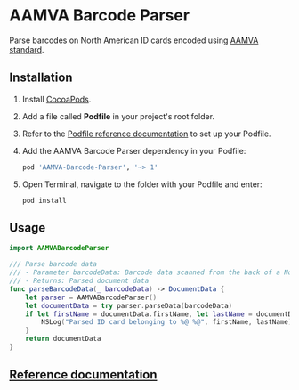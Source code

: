 # AAMVA Barcode Parser

Parse barcodes on North American ID cards encoded using [AAMVA standard](https://www.aamva.org/DL-ID-Card-Design-Standard/).

## Installation
1. Install [CocoaPods](https://cocoapods.org).
1. Add a file called **Podfile** in your project's root folder.
1. Refer to the [Podfile reference documentation](https://guides.cocoapods.org/syntax/podfile.html) to set up your Podfile.
1. Add the AAMVA Barcode Parser dependency in your Podfile:

    ```ruby
    pod 'AAMVA-Barcode-Parser', '~> 1'
    ```
1. Open Terminal, navigate to the folder with your Podfile and enter:

    ```shell
    pod install
    ```
    
## Usage
```swift
import AAMVABarcodeParser

/// Parse barcode data
/// - Parameter barcodeData: Barcode data scanned from the back of a North American ID card
/// - Returns: Parsed document data
func parseBarcodeData(_ barcodeData) -> DocumentData {
    let parser = AAMVABarcodeParser()
    let documentData = try parser.parseData(barcodeData)
    if let firstName = documentData.firstName, let lastName = documentData.lastName {
        NSLog("Parsed ID card belonging to %@ %@", firstName, lastName)
    }
    return documentData
}
```

## [Reference documentation](https://appliedrecognition.github.io/AAMVA-Barcode-Parser-Apple)
